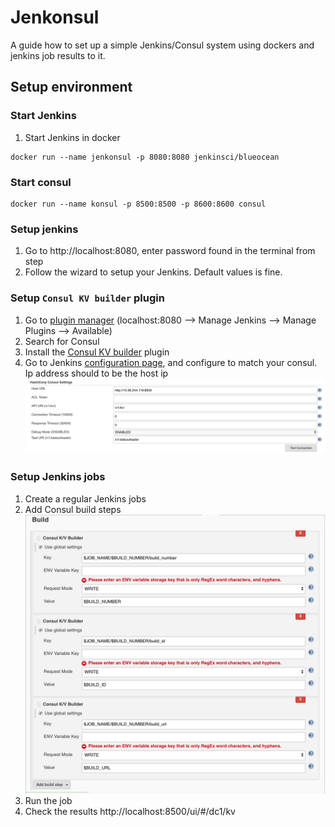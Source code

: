 # Jenkonsul
A guide how to set up a simple Jenkins/Consul system using dockers and jenkins job results to it.

## Setup environment

### Start Jenkins
1. Start Jenkins in docker
```
docker run --name jenkonsul -p 8080:8080 jenkinsci/blueocean
```

### Start consul
```
docker run --name konsul -p 8500:8500 -p 8600:8600 consul
```

### Setup jenkins
1. Go to http://localhost:8080, enter password found in the terminal from step 
3. Follow the wizard to setup your Jenkins. Default values is fine.

### Setup `Consul KV builder` plugin
1. Go to [plugin manager](http://localhost:8080/pluginManager/available) (localhost:8080 --> Manage Jenkins --> Manage Plugins --> Available)
2. Search for Consul
4. Install the [Consul KV builder](https://wiki.jenkins.io/display/JENKINS/Consul-KV-Builder+Plugin) plugin
5. Go to Jenkins [configuration page](http://localhost:8080/configure), and configure to match your consul. Ip address should to be the host ip
![alt text](jenkins_plugin_settings.png "Example configuration" )

### Setup Jenkins jobs
1. Create a regular Jenkins jobs
2. Add Consul build steps
![alt text](jenkins_build_step.png "Example configuration" )
3. Run the job
4. Check the results http://localhost:8500/ui/#/dc1/kv
